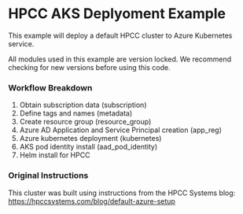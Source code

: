 # HPCC AKS Deplyoment Example
This example will deploy a default HPCC cluster to Azure Kubernetes service.

All modules used in this example are version locked.
We recommend checking for new versions before using this code.
&nbsp;

### Workflow Breakdown

 1. Obtain subscription data (subscription)
 2. Define tags and names (metadata)
 3. Create resource group (resource_group)
 4. Azure AD Application and Service Principal creation (app_reg)
 5. Azure kubernetes deployment (kubernetes)
 6. AKS pod identity install (aad_pod_identity)
 7. Helm install for HPCC
&nbsp;

### Original Instructions
This cluster was built using instructions from the HPCC Systems blog:
https://hpccsystems.com/blog/default-azure-setup